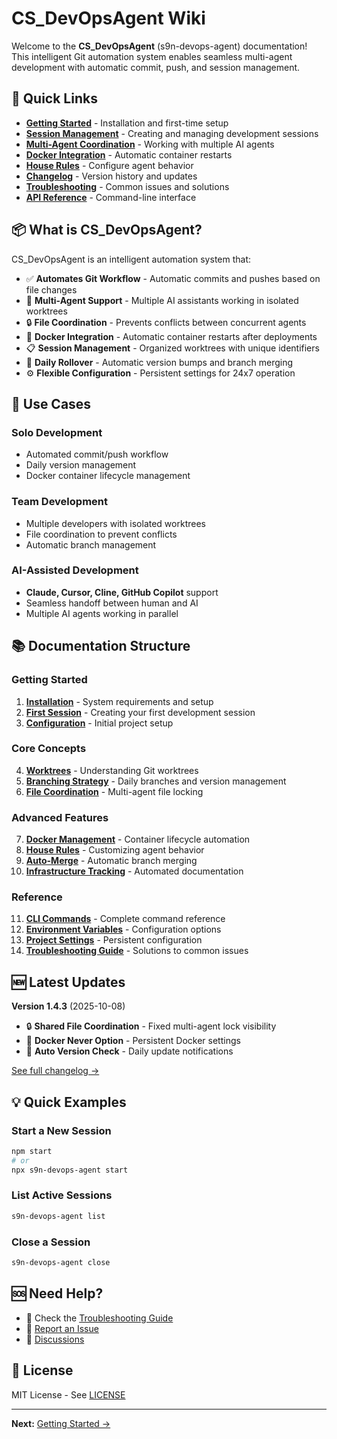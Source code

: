 # CS_DevOpsAgent Wiki

Welcome to the **CS_DevOpsAgent** (s9n-devops-agent) documentation! This intelligent Git automation system enables seamless multi-agent development with automatic commit, push, and session management.

## 🚀 Quick Links

- **[Getting Started](Getting-Started)** - Installation and first-time setup
- **[Session Management](Session-Management)** - Creating and managing development sessions
- **[Multi-Agent Coordination](Multi-Agent-Coordination)** - Working with multiple AI agents
- **[Docker Integration](Docker-Integration)** - Automatic container restarts
- **[House Rules](House-Rules)** - Configure agent behavior
- **[Changelog](Changelog)** - Version history and updates
- **[Troubleshooting](Troubleshooting)** - Common issues and solutions
- **[API Reference](API-Reference)** - Command-line interface

## 📦 What is CS_DevOpsAgent?

CS_DevOpsAgent is an intelligent automation system that:

- ✅ **Automates Git Workflow** - Automatic commits and pushes based on file changes
- 🤖 **Multi-Agent Support** - Multiple AI assistants working in isolated worktrees
- 🔒 **File Coordination** - Prevents conflicts between concurrent agents
- 🐋 **Docker Integration** - Automatic container restarts after deployments
- 📋 **Session Management** - Organized worktrees with unique identifiers
- 🔄 **Daily Rollover** - Automatic version bumps and branch merging
- ⚙️ **Flexible Configuration** - Persistent settings for 24x7 operation

## 🎯 Use Cases

### Solo Development
- Automated commit/push workflow
- Daily version management
- Docker container lifecycle management

### Team Development
- Multiple developers with isolated worktrees
- File coordination to prevent conflicts
- Automatic branch management

### AI-Assisted Development
- **Claude, Cursor, Cline, GitHub Copilot** support
- Seamless handoff between human and AI
- Multiple AI agents working in parallel

## 📚 Documentation Structure

### Getting Started
1. **[Installation](Installation)** - System requirements and setup
2. **[First Session](First-Session)** - Creating your first development session
3. **[Configuration](Configuration)** - Initial project setup

### Core Concepts
4. **[Worktrees](Worktrees)** - Understanding Git worktrees
5. **[Branching Strategy](Branching-Strategy)** - Daily branches and version management
6. **[File Coordination](File-Coordination)** - Multi-agent file locking

### Advanced Features
7. **[Docker Management](Docker-Management)** - Container lifecycle automation
8. **[House Rules](House-Rules-Guide)** - Customizing agent behavior
9. **[Auto-Merge](Auto-Merge)** - Automatic branch merging
10. **[Infrastructure Tracking](Infrastructure-Tracking)** - Automated documentation

### Reference
11. **[CLI Commands](CLI-Commands)** - Complete command reference
12. **[Environment Variables](Environment-Variables)** - Configuration options
13. **[Project Settings](Project-Settings)** - Persistent configuration
14. **[Troubleshooting Guide](Troubleshooting-Guide)** - Solutions to common issues

## 🆕 Latest Updates

**Version 1.4.3** (2025-10-08)
- 🔒 **Shared File Coordination** - Fixed multi-agent lock visibility
- 🐋 **Docker Never Option** - Persistent Docker settings
- 🔄 **Auto Version Check** - Daily update notifications

[See full changelog →](Changelog)

## 💡 Quick Examples

### Start a New Session
```bash
npm start
# or
npx s9n-devops-agent start
```

### List Active Sessions
```bash
s9n-devops-agent list
```

### Close a Session
```bash
s9n-devops-agent close
```

## 🆘 Need Help?

- 📖 Check the [Troubleshooting Guide](Troubleshooting)
- 🐛 [Report an Issue](https://github.com/SecondBrainAICo/CS_DevOpsAgent/issues)
- 💬 [Discussions](https://github.com/SecondBrainAICo/CS_DevOpsAgent/discussions)

## 📄 License

MIT License - See [LICENSE](https://github.com/SecondBrainAICo/CS_DevOpsAgent/blob/main/LICENSE)

---

**Next:** [Getting Started →](Getting-Started)
